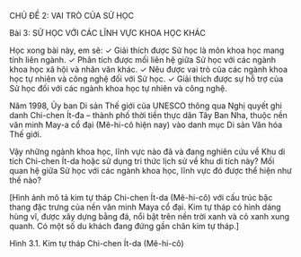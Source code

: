 CHỦ ĐỀ 2: VAI TRÒ CỦA SỬ HỌC

Bài 3: SỬ HỌC VỚI CÁC LĨNH VỰC KHOA HỌC KHÁC

Học xong bài này, em sẽ:
✓ Giải thích được Sử học là môn khoa học mang tính liên ngành.
✓ Phân tích được mối liên hệ giữa Sử học với các ngành khoa học xã hội và nhân văn khác.
✓ Nêu được vai trò của các ngành khoa học tự nhiên và công nghệ đối với Sử học.
✓ Giải thích được sự hỗ trợ của Sử học đối với các ngành khoa học tự nhiên và công nghệ.

Năm 1998, Ủy ban Di sản Thế giới của UNESCO thông qua Nghị quyết ghi danh Chi-chen Ít-đa – thành phố thời tiền thực dân Tây Ban Nha, thuộc nền văn minh May-a cổ đại (Mê-hi-cô hiện nay) vào danh mục Di sản Văn hóa Thế giới.

Vậy những ngành khoa học, lĩnh vực nào đã và đang nghiên cứu về Khu di tích Chi-chen Ít-da hoặc sử dụng tri thức lịch sử về khu di tích này? Mối quan hệ giữa Sử học với các ngành khoa học, lĩnh vực đó được thể hiện như thế nào?

[Hình ảnh mô tả kim tự tháp Chi-chen Ít-da (Mê-hi-cô) với cấu trúc bậc thang đặc trưng của nền văn minh Maya cổ đại. Kim tự tháp có hình dáng hùng vĩ, được xây dựng bằng đá, nổi bật trên nền trời xanh và cỏ xanh xung quanh. Có một số du khách đang đứng gần chân kim tự tháp.]

Hình 3.1. Kim tự tháp Chi-chen Ít-da (Mê-hi-cô)
